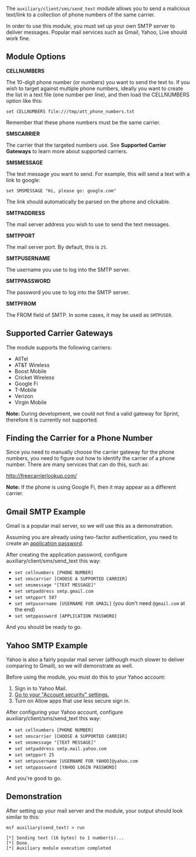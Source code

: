 The ```auxiliary/client/sms/send_text``` module allows you to send a malicious text/link to a collection
of phone numbers of the same carrier.

In order to use this module, you must set up your own SMTP server to deliver messages. Popular
mail services such as Gmail, Yahoo, Live should work fine.

## Module Options

**CELLNUMBERS**

The 10-digit phone number (or numbers) you want to send the text to. If you wish to target against
multiple phone numbers, ideally you want to create the list in a text file (one number per line),
and then load the CELLNUMBERS option like this:

```
set CELLNUMBERS file:///tmp/att_phone_numbers.txt
```

Remember that these phone numbers must be the same carrier.

**SMSCARRIER**

The carrier that the targeted numbers use. See **Supported Carrier Gateways** to learn more about
supported carriers.

**SMSMESSAGE**

The text message you want to send. For example, this will send a text with a link to google:

```
set SMSMESSAGE "Hi, please go: google.com"
```

The link should automatically be parsed on the phone and clickable.

**SMTPADDRESS**

The mail server address you wish to use to send the text messages.

**SMTPPORT**

The mail server port. By default, this is ```25```.

**SMTPUSERNAME**

The username you use to log into the SMTP server.

**SMTPPASSWORD**

The password you use to log into the SMTP server.

**SMTPFROM**

The FROM field of SMTP. In some cases, it may be used as ```SMTPUSER```.

## Supported Carrier Gateways

The module supports the following carriers:

* AllTel
* AT&T Wireless
* Boost Mobile
* Cricket Wireless
* Google Fi
* T-Mobile
* Verizon
* Virgin Mobile

**Note:** During development, we could not find a valid gateway for Sprint, therefore it is currently
not supported.

## Finding the Carrier for a Phone Number

Since you need to manually choose the carrier gateway for the phone numbers, you need to figure out
how to identify the carrier of a phone number. There are many services that can do this, such as:

http://freecarrierlookup.com/

**Note:** If the phone is using Google Fi, then it may appear as a different carrier.

## Gmail SMTP Example

Gmail is a popular mail server, so we will use this as a demonstration.

Assuming you are already using two-factor authentication, you need to create an [application password](https://support.google.com/accounts/answer/185833?hl=en).

After creating the application password, configure auxiliary/client/sms/send_text this way:

* ```set cellnumbers [PHONE NUMBER]```
* ```set smscarrier [CHOOSE A SUPPORTED CARRIER]```
* ```set smsmessage "[TEXT MESSAGE]"```
* ```set smtpaddress smtp.gmail.com```
* ```set smtpport 587```
* ```set smtpusername [USERNAME FOR GMAIL]``` (you don't need ```@gmail.com``` at the end)
* ```set smtppassword [APPLICATION PASSWORD]```

And you should be ready to go.

## Yahoo SMTP Example

Yahoo is also a fairly popular mail server (although much slower to deliver comparing to Gmail),
so we will demonstrate as well.

Before using the module, you must do this to your Yahoo account:

1. Sign in to Yahoo Mail.
2. [Go to your "Account security" settings.](https://login.yahoo.com/account/security#less-secure-apps)
3. Turn on Allow apps that use less secure sign in.

After configuring your Yahoo account, configure auxiliary/client/sms/send_text this way:

* ```set cellnumbers [PHONE NUMBER]```
* ```set smscarrier [CHOOSE A SUPPORTED CARRIER]```
* ```set smsmessage "[TEXT MESSAGE]"```
* ```set smtpaddress smtp.mail.yahoo.com```
* ```set smtpport 25```
* ```set smtpusername [USERNAME FOR YAHOO]@yahoo.com```
* ```set smtppassword [YAHOO LOGIN PASSWORD]```

And you're good to go.

## Demonstration

After setting up your mail server and the module, your output should look similar to this:

```
msf auxiliary(send_text) > run

[*] Sending text (16 bytes) to 1 number(s)...
[*] Done.
[*] Auxiliary module execution completed
```

